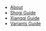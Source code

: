 <!-- docs/_sidebar.md -->

* [About](About.md)
* [Shogi Guide](Shogi-Guide.md)
* [Xiangqi Guide](Xiangqi-Guide.md)
* [Variants Guide](CVariants-Guide.md)